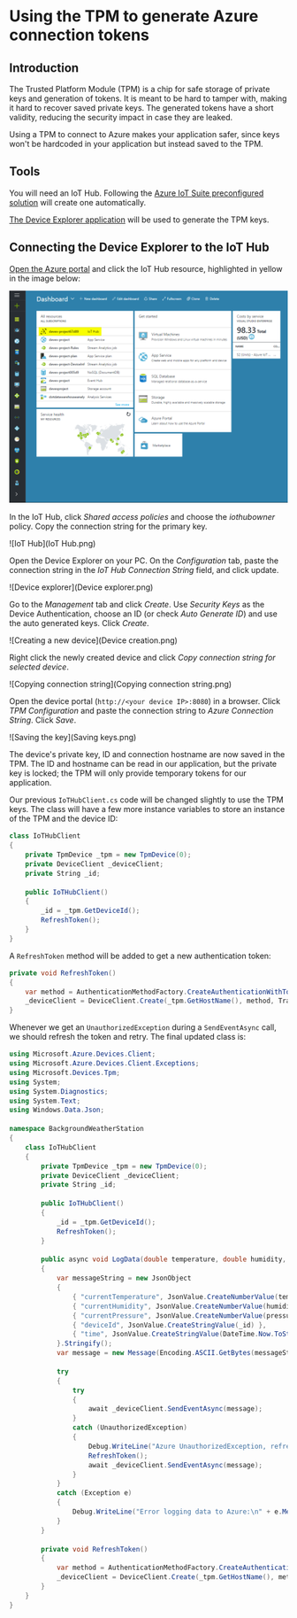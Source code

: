 # Using the TPM to generate Azure connection tokens

## Introduction

The Trusted Platform Module (TPM) is a chip for safe storage of private keys and generation of tokens. It is meant to be hard to tamper with, making it hard to recover saved private keys. The generated tokens have a short validity, reducing the security impact in case they are leaked.

Using a TPM to connect to Azure makes your application safer, since keys won't be hardcoded in your application but instead saved to the TPM.

## Tools

You will need an IoT Hub. Following the [Azure IoT Suite preconfigured solution](https://docs.microsoft.com/en-us/azure/iot-suite/iot-suite-getstarted-preconfigured-solutions) will create one automatically.

[The Device Explorer application](https://github.com/Azure/azure-iot-sdks/releases) will be used to generate the TPM keys.

## Connecting the Device Explorer to the IoT Hub

[Open the Azure portal](https://ms.portal.azure.com/) and click the IoT Hub resource, highlighted in yellow in the image below:

![Dashboard](Dashboard.png)

In the IoT Hub, click *Shared access policies* and choose the *iothubowner* policy. Copy the connection string for the primary key.

![IoT Hub](IoT Hub.png)

Open the Device Explorer on your PC. On the *Configuration* tab, paste the connection string in the *IoT Hub Connection String* field, and click update.

![Device explorer](Device explorer.png)

Go to the *Management* tab and click *Create*. Use *Security Keys* as the Device Authentication, choose an ID (or check *Auto Generate ID*) and use the auto generated keys. Click *Create*.

![Creating a new device](Device creation.png)

Right click the newly created device and click *Copy connection string for selected device*.

![Copying connection string](Copying connection string.png)

Open the device portal (`http://<your device IP>:8080`) in a browser. Click *TPM Configuration* and paste the connection string to *Azure Connection String*. Click *Save*.

![Saving the key](Saving keys.png)

The device's private key, ID and connection hostname are now saved in the TPM. The ID and hostname can be read in our application, but the private key is locked; the TPM will only provide temporary tokens for our application.

Our previous `IoTHubClient.cs` code will be changed slightly to use the TPM keys. The class will have a few more instance variables to store an instance of the TPM and the device ID:

```cs
class IoTHubClient
{
    private TpmDevice _tpm = new TpmDevice(0);
    private DeviceClient _deviceClient;
    private String _id;

    public IoTHubClient()
    {
        _id = _tpm.GetDeviceId();
        RefreshToken();
    }
}
```

A `RefreshToken` method will be added to get a new authentication token:

```cs
private void RefreshToken()
{
    var method = AuthenticationMethodFactory.CreateAuthenticationWithToken(_id, _tpm.GetSASToken());
    _deviceClient = DeviceClient.Create(_tpm.GetHostName(), method, TransportType.Amqp);
}
```

Whenever we get an `UnauthorizedException` during a `SendEventAsync` call, we should refresh the token and retry. The final updated class is:

```cs
using Microsoft.Azure.Devices.Client;
using Microsoft.Azure.Devices.Client.Exceptions;
using Microsoft.Devices.Tpm;
using System;
using System.Diagnostics;
using System.Text;
using Windows.Data.Json;

namespace BackgroundWeatherStation
{
    class IoTHubClient
    {
        private TpmDevice _tpm = new TpmDevice(0);
        private DeviceClient _deviceClient;
        private String _id;

        public IoTHubClient()
        {
            _id = _tpm.GetDeviceId();
            RefreshToken();
        }

        public async void LogData(double temperature, double humidity, double pressure)
        {
            var messageString = new JsonObject
            {
                { "currentTemperature", JsonValue.CreateNumberValue(temperature) },
                { "currentHumidity", JsonValue.CreateNumberValue(humidity) },
                { "currentPressure", JsonValue.CreateNumberValue(pressure) },
                { "deviceId", JsonValue.CreateStringValue(_id) },
                { "time", JsonValue.CreateStringValue(DateTime.Now.ToString()) },
            }.Stringify();
            var message = new Message(Encoding.ASCII.GetBytes(messageString));

            try
            {
                try
                {
                    await _deviceClient.SendEventAsync(message);
                }
                catch (UnauthorizedException)
                {
                    Debug.WriteLine("Azure UnauthorizedException, refreshing SAS token");
                    RefreshToken();
                    await _deviceClient.SendEventAsync(message);
                }
            }
            catch (Exception e)
            {
                Debug.WriteLine("Error logging data to Azure:\n" + e.Message);
            }
        }

        private void RefreshToken()
        {
            var method = AuthenticationMethodFactory.CreateAuthenticationWithToken(_id, _tpm.GetSASToken());
            _deviceClient = DeviceClient.Create(_tpm.GetHostName(), method, TransportType.Amqp);
        }
    }
}
```

